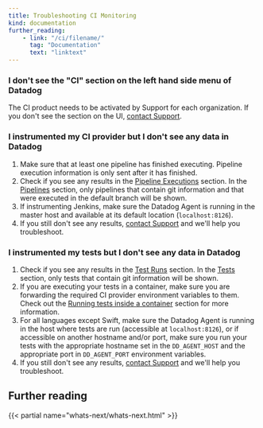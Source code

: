 ```yaml
---
title: Troubleshooting CI Monitoring
kind: documentation
further_reading:
    - link: "/ci/filename/"
      tag: "Documentation"
      text: "linktext"
---
```


### I don't see the "CI" section on the left hand side menu of Datadog

The CI product needs to be activated by Support for each organization. If you don't see the section on the UI, [contact Support][1].


### I instrumented my CI provider but I don't see any data in Datadog

1. Make sure that at least one pipeline has finished executing. Pipeline execution information is only sent after it has finished.
2. Check if you see any results in the [Pipeline Executions][2] section. In the [Pipelines][3] section, only pipelines that contain git information and that were executed in the default branch will be shown.
3. If instrumenting Jenkins, make sure the Datadog Agent is running in the master host and available at its default location (`localhost:8126`).
4. If you still don't see any results, [contact Support][1] and we'll help you troubleshoot.


### I instrumented my tests but I don't see any data in Datadog

1. Check if you see any results in the [Test Runs][4] section. In the [Tests][5] section, only tests that contain git information will be shown.
2. If you are executing your tests in a container, make sure you are forwarding the required CI provider environment variables to them. Check out the [Running tests inside a container][6] section for more information.
3. For all languages except Swift, make sure the Datadog Agent is running in the host where tests are run (accessible at `localhost:8126`), or if accessible on another hostname and/or port, make sure you run your tests with the appropriate hostname set in the `DD_AGENT_HOST` and the appropriate port in `DD_AGENT_PORT` environment variables.
4. If you still don't see any results, [contact Support][1] and we'll help you troubleshoot.

## Further reading

{{< partial name="whats-next/whats-next.html" >}}

[1]: /help/
[2]: https://app.datadoghq.com/ci/pipeline-executions
[3]: https://app.datadoghq.com/ci/pipelines
[4]: https://app.datadoghq.com/ci/test-runs
[5]: https://app.datadoghq.com/ci/test-services
[6]: /continuous_integration/setup_tests/container/
